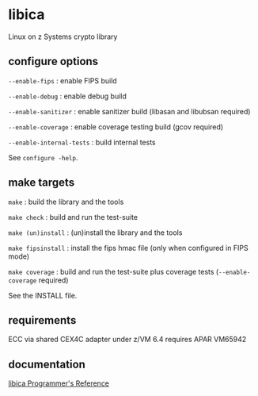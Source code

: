 # libica

Linux on z Systems crypto library


## configure options

`--enable-fips` : enable FIPS build

`--enable-debug` : enable debug build

`--enable-sanitizer` : enable sanitizer build (libasan and libubsan required)

`--enable-coverage` : enable coverage testing build (gcov required)

`--enable-internal-tests` : build internal tests

See `configure -help`.


## make targets

`make` : build the library and the tools

`make check` : build and run the test-suite

`make (un)install` : (un)install the library and the tools

`make fipsinstall` : install the fips hmac file (only when configured in FIPS mode)

`make coverage` : build and run the test-suite plus coverage tests (`--enable-coverage` required)

See the INSTALL file.


## requirements

ECC via shared CEX4C adapter under z/VM 6.4 requires APAR VM65942


## documentation

[libica Programmer's Reference](https://www.ibm.com/support/knowledgecenter/en/linuxonibm/com.ibm.linux.z.lxci/lxci_linuxonz.html)
